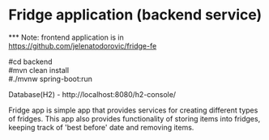 # Fridge application (backend service)

*** Note: frontend application is in https://github.com/jelenatodorovic/fridge-fe

#cd backend<br>
#mvn clean install<br>
#./mvnw spring-boot:run<br>

Database(H2) -  http://localhost:8080/h2-console/

Fridge app is simple app that provides services for creating different types of fridges.
This app also provides functionality of storing items into fridges, keeping track of 'best before' date 
and removing items.


